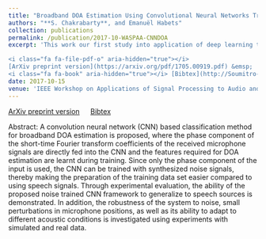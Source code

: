 ```yaml
---
title: "Broadband DOA Estimation Using Convolutional Neural Networks Trained with Noise signals"
authors: "**S. Chakrabarty**, and Emanuël Habets"
collection: publications
permalink: /publication/2017-10-WASPAA-CNNDOA
excerpt: 'This work our first study into application of deep learning to microphone array processing. With a simple representation of the multi-channel input data, that we call "Phase Map", it is shown that synthesized noise signals can be used to train a convolutional neural network for the task of source localization.

<i class="fa fa-file-pdf-o" aria-hidden="true"></i> 
[ArXiv preprint version](https://arxiv.org/pdf/1705.00919.pdf) &emsp;
<i class="fa fa-book" aria-hidden="true"></i> [Bibtex](http://Soumitro-Chakrabarty.github.io/files/17_WASPAA_bib.tex)'
date: 2017-10-15
venue: 'IEEE Workshop on Applications of Signal Processing to Audio and Acoustics (WASPAA), USA'
---
```


<i class="fa fa-file-pdf-o" aria-hidden="true"></i> 
[ArXiv preprint version](https://arxiv.org/pdf/1705.00919.pdf) &emsp;
<i class="fa fa-book" aria-hidden="true"></i> [Bibtex](http://Soumitro-Chakrabarty.github.io/files/17_WASPAA_bib.tex)

Abstract: A convolution neural network (CNN) based classification method
for broadband DOA estimation is proposed, where the phase component
of the short-time Fourier transform coefficients of the received
microphone signals are directly fed into the CNN and the features
required for DOA estimation are learnt during training. Since only
the phase component of the input is used, the CNN can be trained
with synthesized noise signals, thereby making the preparation of the
training data set easier compared to using speech signals. Through
experimental evaluation, the ability of the proposed noise trained
CNN framework to generalize to speech sources is demonstrated. In
addition, the robustness of the system to noise, small perturbations
in microphone positions, as well as its ability to adapt to different
acoustic conditions is investigated using experiments with simulated
and real data.



